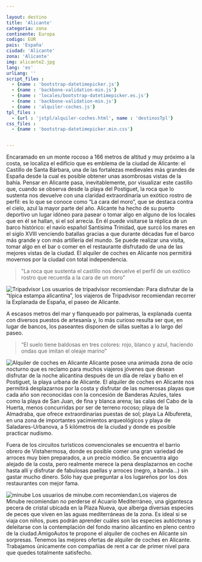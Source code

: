 ```yaml
---

layout: destino
title: 'Alicante' 
categoria: zona
continente: Europa
codigo: EUR
pais: 'España'
ciudad: 'Alicante'
zona: 'Alicante'
img: alicante2.jpg
lang: 'es'
urlLang: ''
script_files : 
  - {name : 'bootstrap-datetimepicker.js'}
  - {name : 'backbone-validation-min.js'}
  - {name : 'locales/bootstrap-datetimepicker.es.js'}
  - {name : 'backbone-validation-min.js'}
  - {name : 'alquiler-coches.js'}
tpl_files : 
  - {url : 'jstpl/alquiler-coches.html', name : 'destinosTpl'}
css_files : 
  - {name : 'bootstrap-datetimepicker.min.css'}  


---
```


Encaramado en un monte rocoso a 166 metros de altitud y muy próximo a la costa, se localiza el edificio que es emblema de la ciudad de Alicante: el Castillo de Santa Bárbara, una de las fortalezas medievales más grandes de España desde la cual es posible obtener unas asombrosas vistas de la bahía. Pensar en Alicante pasa, inevitablemente, por visualizar este castillo que, cuando se observa desde la playa del Postiguet, la roca que lo sustenta nos devuelve con una claridad extraordinaria un exótico rostro de perfil: es lo que se conoce como “La cara del moro”, que se destaca contra el cielo, azul la mayor parte del año. Alicante ha hecho de su puerto deportivo un lugar idóneo para pasear o tomar algo en alguno de los locales que en él se hallan, si el sol arrecia. En él puede visitarse la réplica de un barco histórico: el navío español Santísima Trinidad, que surcó los mares en el siglo XVIII venciendo batallas gracias a que durante décadas fue el barco más grande y con más artillería del mundo. Se puede realizar una visita, tomar algo en el bar o comer en el restaurante disfrutado de una de las mejores vistas de la ciudad. El alquiler de coches en Alicante nos permitirá movernos por la ciudad con total independencia.

>"La roca que sustenta el castillo nos devuelve el perfil de un exótico rostro que recuerda a la cara de un moro"

![Tripadvisor](http://amigoautos.azurewebsites.net/es/wp-content/themes/amigoautos/img/tripadvisor.jpg)
Los usuarios de tripadvisor recomiendan: Para disfrutar de la “típica estampa alicantina”, los viajeros de Tripadvisor recomiendan recorrer la Explanada de España, el paseo de Alicante.

A escasos metros del mar y flanqueado por palmeras, la explanada cuenta con diversos puestos de artesanía y, lo más curioso resulta ser que, en lugar de bancos, los paseantes disponen de sillas sueltas a lo largo del paseo.

>“El suelo tiene baldosas en tres colores: rojo, blanco y azul, haciendo ondas que imitan el oleaje marino”

![Alquiler de coches en Alicante](http://amigoautos.azurewebsites.net/wp-content/uploads/2014/04/Alicante3.jpg)
Alicante posee una animada zona de ocio nocturno que es reclamo para muchos viajeros jóvenes que desean disfrutar de la noche alicantina después de un día de relax y baño en el Postiguet, la playa urbana de Alicante. El alquiler de coches en Alicante nos permitirá desplazarnos por la costa y disfrutar de las numerosas playas que cada año son reconocidas con la concesión de Banderas Azules, tales como la playa de San Juan, de fina y blanca arena; las calas del Cabo de la Huerta, menos concurridas por ser de terreno rocoso; playa de la Almadraba, que ofrece extraordinarias puestas de sol; playa La Albufereta, en una zona de importantes yacimientos arqueológicos y playa de Saladares-Urbanova, a 5 kilómetros de la ciudad y donde es posible practicar nudismo.

Fuera de los circuitos turísticos convencionales se encuentra el barrio obrero de Vistahermosa, donde es posible comer una gran variedad de arroces muy bien preparados, a un precio módico. Se encuentra algo alejado de la costa, pero realmente merece la pena desplazarnos en coche hasta allí y disfrutar de fabulosas paellas y arroces (negro, a banda…) sin gastar mucho dinero. Sólo hay que preguntar a los lugareños por los dos restaurantes con mejor fama.

![minube](http://amigoautos.azurewebsites.net/es/wp-content/themes/amigoautos/img/logo-minube.jpg)
Los usuarios de minube.com recomiendan:Los viajeros de Minube recomiendan no perderse el Acuario Mediterráneo, una gigantesca pecera de cristal ubicada en la Plaza Nueva, que alberga diversas especies de peces que viven en las aguas mediterráneas de la zona. Es ideal si se viaja con niños, pues podrán aprender cuáles son las especies autóctonas y deleitarse con la contemplación del fondo marino alicantino en pleno centro de la ciudad.AmigoAutos te propone el alquiler de coches en Alicante sin sorpresas. Tenemos las mejores ofertas de alquiler de coches en Alicante. Trabajamos únicamente con compañías de rent a car de primer nivel para que quedes totalmente satisfecho.
